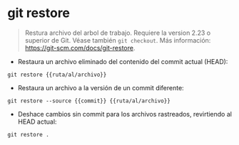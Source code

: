 # git restore

> Restura archivo del arbol de trabajo. Requiere la version 2.23 o superior de Git.
> Véase también `git checkout`.
> Más información: <https://git-scm.com/docs/git-restore>.

- Restaura un archivo eliminado del contenido del commit actual (HEAD):

`git restore {{ruta/al/archivo}}`

- Restaura un archivo a la versión de un commit diferente:

`git restore --source {{commit}} {{ruta/al/archivo}}`

- Deshace cambios sin commit para los archivos rastreados, revirtiendo al HEAD actual:

`git restore .`
